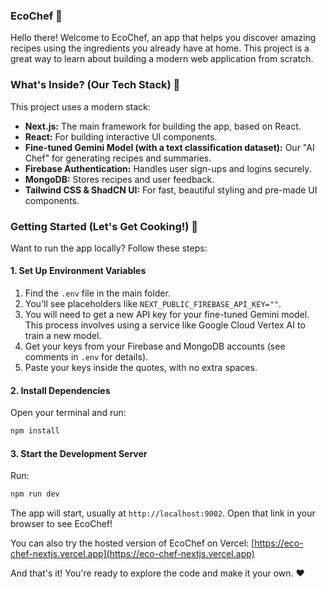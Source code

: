 ### EcoChef 🌿

Hello there\! Welcome to EcoChef, an app that helps you discover amazing recipes using the ingredients you already have at home. This project is a great way to learn about building a modern web application from scratch.

### What's Inside? (Our Tech Stack) 🥞

This project uses a modern stack:

  * **Next.js:** The main framework for building the app, based on React.
  * **React:** For building interactive UI components.
  * **Fine-tuned Gemini Model (with a text classification dataset):** Our "AI Chef" for generating recipes and summaries.
  * **Firebase Authentication:** Handles user sign-ups and logins securely.
  * **MongoDB:** Stores recipes and user feedback.
  * **Tailwind CSS & ShadCN UI:** For fast, beautiful styling and pre-made UI components.

### Getting Started (Let's Get Cooking\!) 🚀

Want to run the app locally? Follow these steps:

#### 1\. Set Up Environment Variables

1.  Find the `.env` file in the main folder.
2.  You'll see placeholders like `NEXT_PUBLIC_FIREBASE_API_KEY=""`.
3.  You will need to get a new API key for your fine-tuned Gemini model. This process involves using a service like Google Cloud Vertex AI to train a new model.
4.  Get your keys from your Firebase and MongoDB accounts (see comments in `.env` for details).
5.  Paste your keys inside the quotes, with no extra spaces.

#### 2\. Install Dependencies

Open your terminal and run:

```bash
npm install
```

#### 3\. Start the Development Server

Run:

```bash
npm run dev
```

The app will start, usually at `http://localhost:9002`. Open that link in your browser to see EcoChef\!

You can also try the hosted version of EcoChef on Vercel: [https://eco-chef-nextjs.vercel.app](https://eco-chef-nextjs.vercel.app)

And that's it\! You're ready to explore the code and make it your own. ❤️
